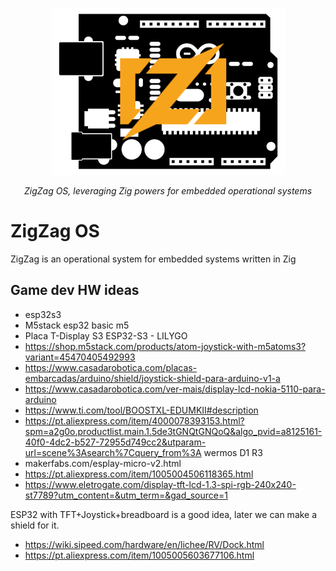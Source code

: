 <p align="center">
  <a href="https://github.com/wainejr/ZigZagOS"><img src="./logo.png" alt="ZigZag OS"></a>
</p>
<p align="center">
    <em>ZigZag OS, leveraging Zig powers for embedded operational systems</em>
</p>

# ZigZag OS

ZigZag is an operational system for embedded systems written in Zig


## Game dev HW ideas

* ​​esp32s3
* M5stack esp32 basic m5
* Placa T-Display S3 ESP32-S3 - LILYGO
* https://shop.m5stack.com/products/atom-joystick-with-m5atoms3?variant=45470405492993
* https://www.casadarobotica.com/placas-embarcadas/arduino/shield/joystick-shield-para-arduino-v1-a
* https://www.casadarobotica.com/ver-mais/display-lcd-nokia-5110-para-arduino
* https://www.ti.com/tool/BOOSTXL-EDUMKII#description
* https://pt.aliexpress.com/item/4000078393153.html?spm=a2g0o.productlist.main.1.5de3tGNQtGNQoQ&algo_pvid=a8125161-40f0-4dc2-b527-72955d749cc2&utparam-url=scene%3Asearch%7Cquery_from%3A wermos D1 R3
* makerfabs.com/esplay-micro-v2.html
* https://pt.aliexpress.com/item/1005004506118365.html
* https://www.eletrogate.com/display-tft-lcd-1.3-spi-rgb-240x240-st7789?utm_content=&utm_term=&gad_source=1

ESP32 with TFT+Joystick+breadboard is a good idea, later we can make a shield for it.

* https://wiki.sipeed.com/hardware/en/lichee/RV/Dock.html
* https://pt.aliexpress.com/item/1005005603677106.html
